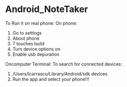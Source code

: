# Android_NoteTaker

To Run it on real phone:
On phone:
  1. Go to settings
  2. About phone
  3. 7 touches build 
  4. Turn device options on
  5. Enable usb depuration
  
Oncomputer Terminal:
  To search for connected devices:
  1. /Users/lcarrasco/Library/Android/sdk devices
  2. Run the app and select your phone!!!

